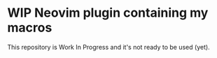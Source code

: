 # WIP Neovim plugin containing my macros

This repository is Work In Progress and it's not ready to be used (yet).
